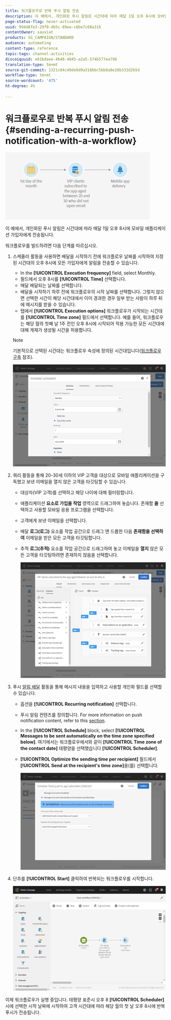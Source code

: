 ```yaml
---
title: 워크플로우로 반복 푸시 알림 전송
description: 이 예에서, 개인화된 푸시 알림은 시간대에 따라 매달 1일 오후 8시에 모바일 애플리케이션 가입자에게 전송됩니다.
page-status-flag: never-activated
uuid: 994d8fe3-29f0-4b5c-89ee-c6be7c60a31b
contentOwner: sauviat
products: SG_CAMPAIGN/STANDARD
audience: automating
content-type: reference
topic-tags: channel-activities
discoiquuid: e61bdaee-4b48-4845-a2a5-574b577ea796
translation-type: tm+mt
source-git-commit: 1321c84c49de6d9a318bbc5bb8a0e28b332d2b5d
workflow-type: tm+mt
source-wordcount: '475'
ht-degree: 4%

---
```



# 워크플로우로 반복 푸시 알림 전송 {#sending-a-recurring-push-notification-with-a-workflow}

![](assets/wkf_push_example_1.png)

이 예에서, 개인화된 푸시 알림은 시간대에 따라 매달 1일 오후 8시에 모바일 애플리케이션 가입자에게 전송됩니다.

워크플로우를 빌드하려면 다음 단계를 따르십시오.

1. 스케줄러 [](../../automating/using/scheduler.md) 활동을 사용하면 배달을 시작하기 전에 워크플로우 날짜를 시작하여 지정된 시간대의 오후 8시에 모든 가입자에게 알림을 전송할 수 있습니다.

   * In the **[!UICONTROL Execution frequency]** field, select Monthly.
   * 필드에서 오후 8시를 **[!UICONTROL Time]** 선택합니다.
   * 매달 배달되는 날짜를 선택합니다.
   * 배달을 시작하기 하루 전에 워크플로우의 시작 날짜를 선택합니다. 그렇지 않으면 선택한 시간이 해당 시간대에서 이미 경과한 경우 일부 받는 사람이 하루 뒤에 메시지를 받을 수 있습니다.
   * 탭에서 **[!UICONTROL Execution options]** 워크플로우가 시작되는 시간대를 **[!UICONTROL Time zone]** 필드에서 선택합니다. 예를 들어, 워크플로우는 해당 월의 첫째 날 1주 전인 오후 8시에 시작되어 적용 가능한 모든 시간대에 대해 게재가 생성될 시간을 허용합니다.

   >[!NOTE]
   >
   >기본적으로 선택된 시간대는 워크플로우 속성에 정의된 시간대입니다([워크플로우 구축](../../automating/using/building-a-workflow.md) 참조).

   ![](assets/wkf_push_example_5.png)

1. 쿼리 [](../../automating/using/query.md) 활동을 통해 20-30세 이하의 VIP 고객을 대상으로 모바일 애플리케이션을 구독했고 보낸 이메일을 열지 않은 고객을 타깃팅할 수 있습니다.

   * 대상자(VIP 고객)를 선택하고 해당 나이에 대해 필터링합니다.
   * 애플리케이션 **요소로 가입을 작업** 영역으로 드래그하여 놓습니다. 존재함 **을** 선택하고 사용할 모바일 응용 프로그램을 선택합니다.
   * 고객에게 보낸 이메일을 선택합니다.
   * 배달 **로그(로그)** 요소를 작업 공간으로 드래그 앤 드롭한 다음 **존재함을 선택하여** 이메일을 받은 모든 고객을 타깃팅합니다.
   * 추적 **로그(추적)** 요소를 작업 공간으로 드래그하여 놓고 이메일을 **열지** 않은 모든 고객을 타깃팅하려면 존재하지 않음을 선택합니다.

      ![](assets/wkf_push_example_2.png)

1. 푸시 [알림 배달](../../automating/using/push-notification-delivery.md) 활동을 통해 메시지 내용을 입력하고 사용할 개인화 필드를 선택할 수 있습니다.

   * 옵션을 **[!UICONTROL Recurring notification]** 선택합니다.
   * 푸시 알림 컨텐츠를 정의합니다. For more information on push notification content, refer to this [section](../../channels/using/preparing-and-sending-a-push-notification.md).
   * In the **[!UICONTROL Schedule]** block, select **[!UICONTROL Messages to be sent automatically on the time zone specified below]**. 여기에서는 워크플로우에서와 같이 **[!UICONTROL Time zone of the contact date]** 태평양을 선택했습니다 **[!UICONTROL Scheduler]**.
   * **[!UICONTROL Optimize the sending time per recipient]** 필드에서 **[!UICONTROL Send at the recipient's time zone]**&#x200B;을(를) 선택합니다.

      ![](assets/wkf_push_example_4.png)

1. 단추를 **[!UICONTROL Start]** 클릭하여 반복되는 워크플로우를 시작합니다.

   ![](assets/wkf_push_example_3.png)

이제 워크플로우가 실행 중입니다. 태평양 표준시 오후 8 **[!UICONTROL Scheduler]** 시에 선택한 시작 날짜에 시작하여 고객 시간대에 따라 해당 월의 첫 날 오후 8시에 반복 푸시가 전송됩니다.
